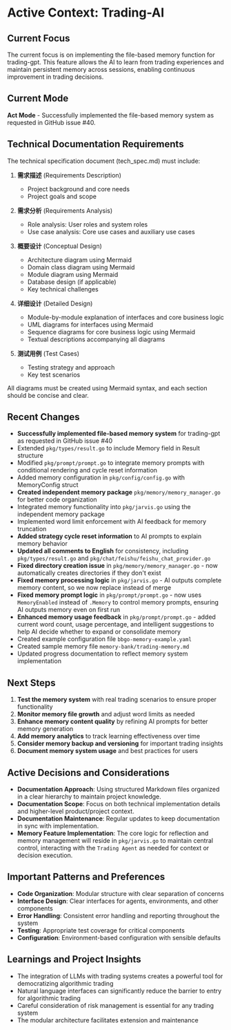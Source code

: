 # Active Context: Trading-AI

## Current Focus
The current focus is on implementing the file-based memory function for trading-gpt. This feature allows the AI to learn from trading experiences and maintain persistent memory across sessions, enabling continuous improvement in trading decisions.

## Current Mode
**Act Mode** - Successfully implemented the file-based memory system as requested in GitHub issue #40.

## Technical Documentation Requirements
The technical specification document (tech_spec.md) must include:
1. **需求描述** (Requirements Description)
   - Project background and core needs
   - Project goals and scope

2. **需求分析** (Requirements Analysis)
   - Role analysis: User roles and system roles
   - Use case analysis: Core use cases and auxiliary use cases

3. **概要设计** (Conceptual Design)
   - Architecture diagram using Mermaid
   - Domain class diagram using Mermaid
   - Module diagram using Mermaid
   - Database design (if applicable)
   - Key technical challenges

4. **详细设计** (Detailed Design)
   - Module-by-module explanation of interfaces and core business logic
   - UML diagrams for interfaces using Mermaid
   - Sequence diagrams for core business logic using Mermaid
   - Textual descriptions accompanying all diagrams

5. **测试用例** (Test Cases)
   - Testing strategy and approach
   - Key test scenarios

All diagrams must be created using Mermaid syntax, and each section should be concise and clear.

## Recent Changes
- **Successfully implemented file-based memory system** for trading-gpt as requested in GitHub issue #40
- Extended `pkg/types/result.go` to include Memory field in Result structure
- Modified `pkg/prompt/prompt.go` to integrate memory prompts with conditional rendering and cycle reset information
- Added memory configuration in `pkg/config/config.go` with MemoryConfig struct
- **Created independent memory package** `pkg/memory/memory_manager.go` for better code organization
- Integrated memory functionality into `pkg/jarvis.go` using the independent memory package
- Implemented word limit enforcement with AI feedback for memory truncation
- **Added strategy cycle reset information** to AI prompts to explain memory behavior
- **Updated all comments to English** for consistency, including `pkg/types/result.go` and `pkg/chat/feishu/feishu_chat_provider.go`
- **Fixed directory creation issue** in `pkg/memory/memory_manager.go` - now automatically creates directories if they don't exist
- **Fixed memory processing logic** in `pkg/jarvis.go` - AI outputs complete memory content, so we now replace instead of merge
- **Fixed memory prompt logic** in `pkg/prompt/prompt.go` - now uses `MemoryEnabled` instead of `.Memory` to control memory prompts, ensuring AI outputs memory even on first run
- **Enhanced memory usage feedback** in `pkg/prompt/prompt.go` - added current word count, usage percentage, and intelligent suggestions to help AI decide whether to expand or consolidate memory
- Created example configuration file `bbgo-memory-example.yaml`
- Created sample memory file `memory-bank/trading-memory.md`
- Updated progress documentation to reflect memory system implementation

## Next Steps
1. **Test the memory system** with real trading scenarios to ensure proper functionality
2. **Monitor memory file growth** and adjust word limits as needed
3. **Enhance memory content quality** by refining AI prompts for better memory generation
4. **Add memory analytics** to track learning effectiveness over time
5. **Consider memory backup and versioning** for important trading insights
6. **Document memory system usage** and best practices for users

## Active Decisions and Considerations
- **Documentation Approach**: Using structured Markdown files organized in a clear hierarchy to maintain project knowledge.
- **Documentation Scope**: Focus on both technical implementation details and higher-level product/project context.
- **Documentation Maintenance**: Regular updates to keep documentation in sync with implementation.
- **Memory Feature Implementation**: The core logic for reflection and memory management will reside in `pkg/jarvis.go` to maintain central control, interacting with the `Trading Agent` as needed for context or decision execution.

## Important Patterns and Preferences
- **Code Organization**: Modular structure with clear separation of concerns
- **Interface Design**: Clear interfaces for agents, environments, and other components
- **Error Handling**: Consistent error handling and reporting throughout the system
- **Testing**: Appropriate test coverage for critical components
- **Configuration**: Environment-based configuration with sensible defaults

## Learnings and Project Insights
- The integration of LLMs with trading systems creates a powerful tool for democratizing algorithmic trading
- Natural language interfaces can significantly reduce the barrier to entry for algorithmic trading
- Careful consideration of risk management is essential for any trading system
- The modular architecture facilitates extension and maintenance
